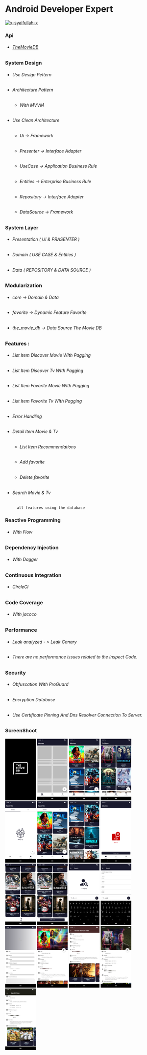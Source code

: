 # Android Developer Expert

[![x-syaifullah-x](https://circleci.com/gh/x-syaifullah-x/submission-android-developer-expert.svg?style=shield)](https://circleci.com/gh/x-syaifullah-x/submission-android-developer-expert)

### Api

* ###### [TheMovieDB](https://developers.themoviedb.org/3/getting-started/introduction)

### System Design
* ###### Use Design Pettern
* ###### Architecture Pattern
    * ###### With MVVM
* ###### Use Clean Architecture
    * ###### Ui -> Framework
    * ###### Presenter -> Interface Adapter
    * ###### UseCase -> Application Business Rule
    * ###### Entities -> Enterprise Business Rule
    * ###### Repository -> Interface Adapter
    * ###### DataSource -> Framework

### System Layer
* ###### Presentation ( UI & PRASENTER )
* ###### Domain ( USE CASE & Entities )
* ###### Data ( REPOSITORY & DATA SOURCE )

### Modularization
* ###### core -> Domain & Data
* ###### favorite -> Dynamic Feature Favorite
* ###### the_movie_db -> Data Source The Movie DB

### Features :
* ###### List Item Discover Movie WIth Pagging
* ###### List Item Discover Tv WIth Pagging
* ###### List Item Favorite Movie WIth Pagging
* ###### List Item Favorite Tv WIth Pagging
* ###### Error Handling
* ###### Detail Item Movie & Tv
    * ###### List Item Recommendations
    * ###### Add favorite
    * ###### Delete favorite
* ###### Search Movie & Tv

        all features using the database

### Reactive Programming
* ###### With Flow

### Dependency Injection
* ###### With Dagger

### Continuous Integration
* ###### CircleCI

### Code Coverage
* ###### With jacoco

### Performance
* ###### Leak analyzed - > Leak Canary
* ###### There are no performance issues related to the Inspect Code.

### Security
* ###### Obfuscation With ProGuard
* ###### Encryption Database
* ###### Use Certificate Pinning And Dns Resolver Connection To Server.

### ScreenShoot
<div>
    <img src="https://github.com/x-syaifullah-x/Android-Developer-Expert/blob/submission_2/screenshoot/splash.png" width="100px"</img>
    <img src="https://github.com/x-syaifullah-x/Android-Developer-Expert/blob/submission_2/screenshoot/item_loading.png" width="100px"</img>
    <img src="https://github.com/x-syaifullah-x/Android-Developer-Expert/blob/submission_2/screenshoot/movie_discover.png" width="100px"</img>
    <img src="https://github.com/x-syaifullah-x/Android-Developer-Expert/blob/submission_2/screenshoot/tv_discover.png" width="100px"</img>
    <img src="https://github.com/x-syaifullah-x/Android-Developer-Expert/blob/submission_2/screenshoot/favorite_empty.png" width="100px"</img>
    <img src="https://github.com/x-syaifullah-x/Android-Developer-Expert/blob/submission_2/screenshoot/favorite_with_data.png" width="100px"</img>
    <img src="https://github.com/x-syaifullah-x/Android-Developer-Expert/blob/submission_2/screenshoot/item_discover_on_scroll.png" width="100px"</img>
    <img src="https://github.com/x-syaifullah-x/Android-Developer-Expert/blob/submission_2/screenshoot/error.png" width="100px"</img>
    <img src="https://github.com/x-syaifullah-x/Android-Developer-Expert/blob/submission_2/screenshoot/item_footer.png" width="100px"</img>
    <img src="https://github.com/x-syaifullah-x/Android-Developer-Expert/blob/submission_2/screenshoot/item_retry.png" width="100px"</img>
    <img src="https://github.com/x-syaifullah-x/Android-Developer-Expert/blob/submission_2/screenshoot/search.png" width="100px"</img>
    <img src="https://github.com/x-syaifullah-x/Android-Developer-Expert/blob/submission_2/screenshoot/search_with_data.png" width="100px"</img>
    <img src="https://github.com/x-syaifullah-x/Android-Developer-Expert/blob/submission_2/screenshoot/detail_loading.png" width="100px"</img>
    <img src="https://github.com/x-syaifullah-x/Android-Developer-Expert/blob/submission_2/screenshoot/detail_movie.png" width="100px"</img>
    <img src="https://github.com/x-syaifullah-x/Android-Developer-Expert/blob/submission_2/screenshoot/detail_movie_on_scroll.png" width="100px"</img>
    <img src="https://github.com/x-syaifullah-x/Android-Developer-Expert/blob/submission_2/screenshoot/detail_tv.png" width="100px"</img>
    <img src="https://github.com/x-syaifullah-x/Android-Developer-Expert/blob/submission_2/screenshoot/detail_tv_on_scroll.png" width="100px"</img>
</div>